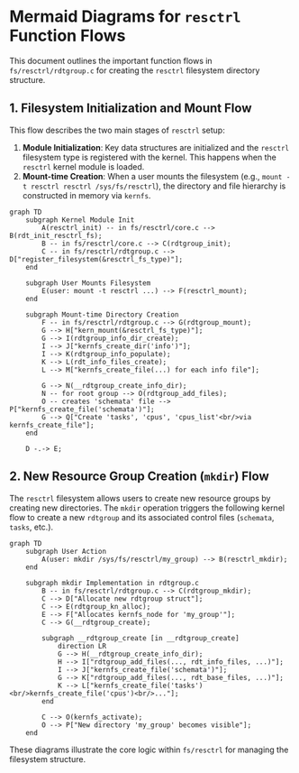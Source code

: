 # Mermaid Diagrams for `resctrl` Function Flows

This document outlines the important function flows in `fs/resctrl/rdtgroup.c` for creating the `resctrl` filesystem directory structure.

## 1. Filesystem Initialization and Mount Flow

This flow describes the two main stages of `resctrl` setup:
1.  **Module Initialization**: Key data structures are initialized and the `resctrl` filesystem type is registered with the kernel. This happens when the `resctrl` kernel module is loaded.
2.  **Mount-time Creation**: When a user mounts the filesystem (e.g., `mount -t resctrl resctrl /sys/fs/resctrl`), the directory and file hierarchy is constructed in memory via `kernfs`.

```mermaid
graph TD
    subgraph Kernel Module Init
        A(resctrl_init) -- in fs/resctrl/core.c --> B(rdt_init_resctrl_fs);
        B -- in fs/resctrl/core.c --> C(rdtgroup_init);
        C -- in fs/resctrl/rdtgroup.c --> D["register_filesystem(&resctrl_fs_type)"];
    end

    subgraph User Mounts Filesystem
        E(user: mount -t resctrl ...) --> F(resctrl_mount);
    end

    subgraph Mount-time Directory Creation
        F -- in fs/resctrl/rdtgroup.c --> G(rdtgroup_mount);
        G --> H["kern_mount(&resctrl_fs_type)"];
        G --> I(rdtgroup_info_dir_create);
        I --> J["kernfs_create_dir('info')"];
        I --> K(rdtgroup_info_populate);
        K --> L(rdt_info_files_create);
        L --> M["kernfs_create_file(...) for each info file"];

        G --> N(__rdtgroup_create_info_dir);
        N -- for root group --> O(rdtgroup_add_files);
        O -- creates 'schemata' file --> P["kernfs_create_file('schemata')"];
        G --> Q["Create 'tasks', 'cpus', 'cpus_list'<br/>via kernfs_create_file"];
    end

    D -.-> E;
```

## 2. New Resource Group Creation (`mkdir`) Flow

The `resctrl` filesystem allows users to create new resource groups by creating new directories. The `mkdir` operation triggers the following kernel flow to create a new `rdtgroup` and its associated control files (`schemata`, `tasks`, etc.).

```mermaid
graph TD
    subgraph User Action
        A(user: mkdir /sys/fs/resctrl/my_group) --> B(resctrl_mkdir);
    end

    subgraph mkdir Implementation in rdtgroup.c
        B -- in fs/resctrl/rdtgroup.c --> C(rdtgroup_mkdir);
        C --> D["Allocate new rdtgroup struct"];
        C --> E(rdtgroup_kn_alloc);
        E --> F["Allocates kernfs_node for 'my_group'"];
        C --> G(__rdtgroup_create);
        
        subgraph __rdtgroup_create [in __rdtgroup_create]
            direction LR
            G --> H(__rdtgroup_create_info_dir);
            H --> I["rdtgroup_add_files(..., rdt_info_files, ...)"];
            I --> J["kernfs_create_file('schemata')"];
            G --> K["rdtgroup_add_files(..., rdt_base_files, ...)"];
            K --> L["kernfs_create_file('tasks')<br/>kernfs_create_file('cpus')<br/>..."];
        end

        C --> O(kernfs_activate);
        O --> P["New directory 'my_group' becomes visible"];
    end
```

These diagrams illustrate the core logic within `fs/resctrl` for managing the filesystem structure.